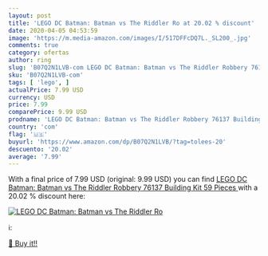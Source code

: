 ```yaml
---
layout: post
title: 'LEGO DC Batman: Batman vs The Riddler Ro at 20.02 % discount'
date: 2020-04-05 04:53:59
image: 'https://m.media-amazon.com/images/I/517DFFcDQ7L._SL200_.jpg'
comments: true
category: ofertas
author: ring
slug: 'B07Q2N1LVB-com LEGO DC Batman: Batman vs The Riddler Robbery 76137...'
sku: 'B07Q2N1LVB-com'
tags: [ 'lego', ]
actualPrice: 7.99 USD
currency: USD
price: 7.99
comparePrice: 9.99 USD
prodname: 'LEGO DC Batman: Batman vs The Riddler Robbery 76137 Building Kit  59 Pieces '
country: 'com'
flag: '🇺🇸'
buyurl: 'https://www.amazon.com/dp/B07Q2N1LVB/?tag=tolees-20'
descuento: '20.02'
average: '7.99'
---
```


With a final price of 7.99 USD (original: 9.99 USD) you can find [LEGO DC Batman: Batman vs The Riddler Robbery 76137 Building Kit  59 Pieces ](https://www.amazon.com/dp/B07Q2N1LVB/?tag=tolees-20) with a  20.02 % discount here:

[![LEGO DC Batman: Batman vs The Riddler Ro](https://m.media-amazon.com/images/I/517DFFcDQ7L._SL200_.jpg)](https://www.amazon.com/dp/B07Q2N1LVB/?tag=tolees-20)

ℹ️:


[🛒 Buy it!!](https://www.amazon.com/dp/B07Q2N1LVB/?tag=tolees-20)

